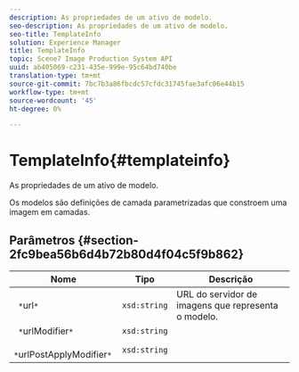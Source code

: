 ```yaml
---
description: As propriedades de um ativo de modelo.
seo-description: As propriedades de um ativo de modelo.
seo-title: TemplateInfo
solution: Experience Manager
title: TemplateInfo
topic: Scene7 Image Production System API
uuid: ab405069-c231-435e-999e-95c64bd740be
translation-type: tm+mt
source-git-commit: 7bc7b3a86fbcdc57cfdc31745fae3afc06e44b15
workflow-type: tm+mt
source-wordcount: '45'
ht-degree: 0%

---
```



# TemplateInfo{#templateinfo}

As propriedades de um ativo de modelo.

Os modelos são definições de camada parametrizadas que constroem uma imagem em camadas.

## Parâmetros {#section-2fc9bea56b6d4b72b80d4f04c5f9b862}

| Nome | Tipo | Descrição |
|---|---|---|
| ` *`url`*` | `xsd:string` | URL do servidor de imagens que representa o modelo. |
| ` *`urlModifier`*` | `xsd:string` |  |
| ` *`urlPostApplyModifier`*` | `xsd:string` |  |


